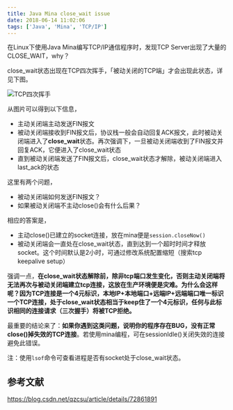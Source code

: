 ```yaml
---
title: Java Mina close_wait issue
date: 2018-06-14 11:02:06
tags: ['Java', 'Mina', 'TCP/IP']
---
```


在Linux下使用Java Mina编写TCP/IP通信程序时，发现TCP Server出现了大量的CLOSE_WAIT，why？

<!--more-->

close_wait状态出现在TCP四次挥手，「被动关闭的TCP端」才会出现此状态，详见下图。

![TCP四次挥手](https://img-blog.csdn.net/20170606084851272?watermark/2/text/aHR0cDovL2Jsb2cuY3Nkbi5uZXQvcXpjc3U=/font/5a6L5L2T/fontsize/400/fill/I0JBQkFCMA==/dissolve/70/gravity/SouthEast)

从图片可以得到以下信息，

- 主动关闭端主动发送FIN报文
- 被动关闭端接收到FIN报文后，协议栈一般会自动回复ACK报文，此时被动关闭端进入了**close_wait**状态。再次强调下，一旦被动关闭端收到了FIN报文并回复ACK，它便进入了close_wait状态
- 直到被动关闭端发送了FIN报文后，close_wait状态才解除，被动关闭端进入last_ack的状态

这里有两个问题，

- 被动关闭端如何发送FIN报文？
- 如果被动关闭端不主动close()会有什么后果？

相应的答案是，

- 主动close()已建立的socket连接，放在mina便是`session.closeNow()`
- 被动关闭端会一直处在close_wait状态，直到达到一个超时时间才释放socket。这个时间默认是2小时，可通过修改系统配置缩短（搜索tcp keepalive setup）

强调一点，**在close_wait状态解除前，除非tcp端口发生变化，否则主动关闭端将无法再次与被动关闭端建立tcp连接，这放在生产环境便是灾难。为什么会这样呢？因为TCP连接是一个4元标识，本地IP+本地端口+远端IP+远端端口唯一标识一个TCP连接，处于close_wait状态相当于keep住了一个4元标识，任何与此标识相同的连接请求（三次握手）将被TCP拒绝。**


最重要的结论来了：**如果你遇到这类问题，说明你的程序存在BUG，没有正常close()掉失效的TCP连接**。若使用mina编程，可在sessionIdle()关闭失效的连接避免此错误。

注：使用`lsof`命令可查看进程是否有socket处于close_wait状态。


## 参考文献

https://blog.csdn.net/qzcsu/article/details/72861891
